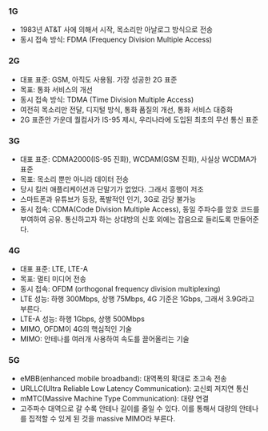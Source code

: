 ### 1G
- 1983년 AT&T 사에 의해서 시작, 목소리만 아날로그 방식으로 전송
- 동시 접속 방식: FDMA (Frequency Division Multiple Access)

### 2G
- 대표 표준: GSM, 아직도 사용됨. 가장 성공한 2G 표준
- 목표: 통화 서비스의 개선
- 동시 접속 방식: TDMA (Time Division Multiple Access)
- 여전히 목소리만 전달, 디지털 방식, 통화 품질의 개선, 통화 서비스 대중화
- 2G 표준안 가운데 퀄컴사가 IS-95 제시, 우리나라에 도입된 최초의 무선 통신 표준

### 3G
- 대표 표준: CDMA2000(IS-95 진화), WCDAM(GSM 진화), 사실상 WCDMA가 표준
- 목표: 목소리 뿐만 아니라 데이터 전송
- 당시 킬러 애플리케이션과 단말기가 없었다. 그래서 흥행이 저조
- 스마트폰과 유튜브가 등장, 폭발적인 인기, 3G로 감당 불가능
- 동시 접속: CDMA(Code Division Multiple Access), 동일 주파수를 암호 코드를 부여하여 공유. 통신하고자 하는 상대방의 신호 외에는 잡음으로 들리도록 만들어준다.

### 4G
- 대표 표준: LTE, LTE-A
- 목표: 멀티 미디어 전송
- 동시 접속: OFDM (orthogonal frequency division multiplexing)
- LTE 성능: 하행 300Mbps, 상행 75Mbps, 4G 기준은 1Gbps, 그래서 3.9G라고 부른다.
- LTE-A 성능: 하행 1Gbps, 상행 500Mbps
- MIMO, OFDM이 4G의 핵심적인 기술
- MIMO: 안테나를 여러개 사용하여 속도를 끌어올리는 기술

### 5G
- eMBB(enhanced mobile broadband): 대역폭의 확대로 초고속 전송
- URLLC(Ultra Reliable Low Latency Communication): 고신뢰 저지연 통신
- mMTC(Massive Machine Type Communication): 대량 연결
- 고주파수 대역으로 갈 수록 안테나 길이를 줄일 수 있다. 이를 통해서 대량의 안테나를 집적할 수 있게 된 것을 massive MIMO라 부른다.

